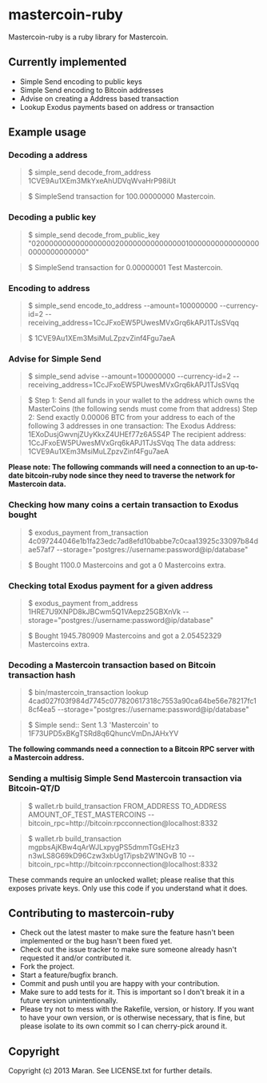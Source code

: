 # mastercoin-ruby

Mastercoin-ruby is a ruby library for Mastercoin. 

## Currently implemented

* Simple Send encoding to public keys
* Simple Send encoding to Bitcoin addresses
* Advise on creating a Address based transaction
* Lookup Exodus payments based on address or transaction

## Example usage

### Decoding a address
> $ simple_send decode_from_address 1CVE9Au1XEm3MkYxeAhUDVqWvaHrP98iUt

> $ SimpleSend transaction for 100.00000000 Mastercoin.

### Decoding a public key

> $ simple_send decode_from_public_key "02000000000000000002000000000000000100000000000000000000000000000" 

> $ SimpleSend transaction for 0.00000001 Test Mastercoin.

### Encoding to address

> $ simple_send encode_to_address --amount=100000000 --currency-id=2 --receiving_address=1CcJFxoEW5PUwesMVxGrq6kAPJ1TJsSVqq 

> $ 1CVE9Au1XEm3MsiMuLZpzvZinf4Fgu7aeA

### Advise for Simple Send

> $ simple_send advise --amount=100000000 --currency-id=2 --receiving_address=1CcJFxoEW5PUwesMVxGrq6kAPJ1TJsSVqq 

> $ Step 1: Send all funds in your wallet to the address which owns the MasterCoins (the following sends must come from that address)
Step 2: Send exactly 0.00006 BTC from your address to each of the following 3 addresses in one transaction:
The Exodus Address:    1EXoDusjGwvnjZUyKkxZ4UHEf77z6A5S4P
The recipient address: 1CcJFxoEW5PUwesMVxGrq6kAPJ1TJsSVqq
The data address:      1CVE9Au1XEm3MsiMuLZpzvZinf4Fgu7aeA

**Please note: The following commands will need a connection to an up-to-date bitcoin-ruby node since they need to traverse the network for Mastercoin data.**

### Checking how many coins a certain transaction to Exodus bought

> $ exodus_payment from_transaction 4c097244046e1b1fa23edc7ad8efd10babbe7c0caa13925c33097b84dae57af7 --storage="postgres://username:password@ip/database"

> $ Bought 1100.0 Mastercoins and got a 0 Mastercoins extra.

### Checking total Exodus payment for a given address

> $ exodus_payment from_address 1HRE7U9XNPD8kJBCwm5Q1VAepz25GBXnVk --storage="postgres://username:password@ip/database"

> $ Bought 1945.780909 Mastercoins and got a 2.05452329 Mastercoins extra.

### Decoding a Mastercoin transaction based on Bitcoin transaction hash

> $ bin/mastercoin_transaction lookup 4cad027f03f984d7745c077820617318c7553a90ca64be56e78217fc18cf4ea5 --storage="postgres://username:password@ip/database"

> $ Simple send:: Sent 1.3 'Mastercoin' to 1F73UPD5xBKgTSRd8q6QhuncVmDnJAHxYV

**The following commands need a connection to a Bitcoin RPC server with a Mastercoin address.**

### Sending a multisig Simple Send Mastercoin transaction via Bitcoin-QT/D

> $ wallet.rb build_transaction FROM_ADDRESS TO_ADDRESS AMOUNT_OF_TEST_MASTERCOINS --bitcoin_rpc=http://bitcoin:rpcconnection@localhost:8332

> $ wallet.rb build_transaction mgpbsAjKBw4qArWJLxpygPS5dmmTGsEHz3 n3wLS8G69kD96Czw3xbUg17ipsb2W1NGvB 10 --bitcoin_rpc=http://bitcoin:rpcconnection@localhost:8332

These commands require an unlocked wallet; please realise that this exposes private keys. Only use this code if you understand what it does.

## Contributing to mastercoin-ruby
 
* Check out the latest master to make sure the feature hasn't been implemented or the bug hasn't been fixed yet.
* Check out the issue tracker to make sure someone already hasn't requested it and/or contributed it.
* Fork the project.
* Start a feature/bugfix branch.
* Commit and push until you are happy with your contribution.
* Make sure to add tests for it. This is important so I don't break it in a future version unintentionally.
* Please try not to mess with the Rakefile, version, or history. If you want to have your own version, or is otherwise necessary, that is fine, but please isolate to its own commit so I can cherry-pick around it.

## Copyright

Copyright (c) 2013 Maran. See LICENSE.txt for
further details.

